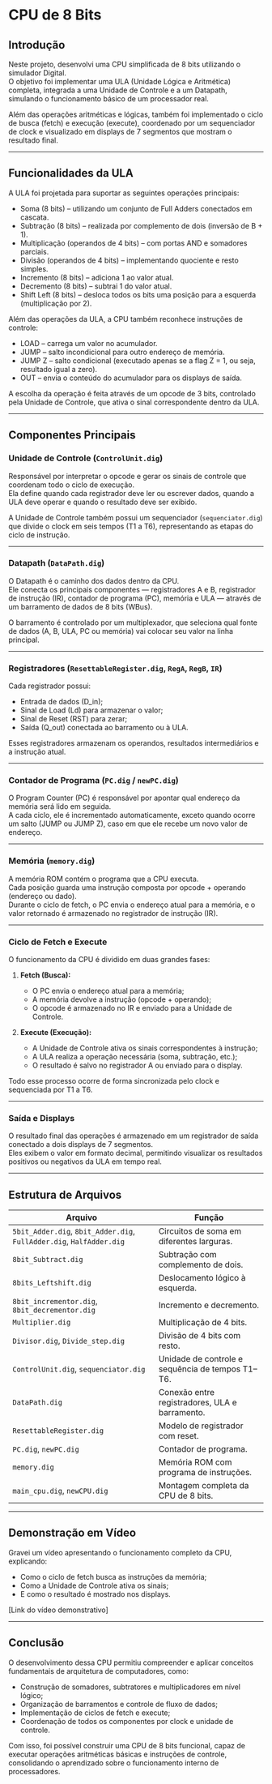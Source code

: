 # CPU de 8 Bits

## Introdução
Neste projeto, desenvolvi uma CPU simplificada de 8 bits utilizando o simulador Digital.  
O objetivo foi implementar uma ULA (Unidade Lógica e Aritmética) completa, integrada a uma Unidade de Controle e a um Datapath, simulando o funcionamento básico de um processador real.

Além das operações aritméticas e lógicas, também foi implementado o ciclo de busca (fetch) e execução (execute), coordenado por um sequenciador de clock e visualizado em displays de 7 segmentos que mostram o resultado final.

---

## Funcionalidades da ULA

A ULA foi projetada para suportar as seguintes operações principais:

- Soma (8 bits) – utilizando um conjunto de Full Adders conectados em cascata.  
- Subtração (8 bits) – realizada por complemento de dois (inversão de B + 1).  
- Multiplicação (operandos de 4 bits) – com portas AND e somadores parciais.  
- Divisão (operandos de 4 bits) – implementando quociente e resto simples.  
- Incremento (8 bits) – adiciona 1 ao valor atual.  
- Decremento (8 bits) – subtrai 1 do valor atual.  
- Shift Left (8 bits) – desloca todos os bits uma posição para a esquerda (multiplicação por 2).  

Além das operações da ULA, a CPU também reconhece instruções de controle:

- LOAD – carrega um valor no acumulador.  
- JUMP – salto incondicional para outro endereço de memória.  
- JUMP Z – salto condicional (executado apenas se a flag Z = 1, ou seja, resultado igual a zero).  
- OUT – envia o conteúdo do acumulador para os displays de saída.  

A escolha da operação é feita através de um opcode de 3 bits, controlado pela Unidade de Controle, que ativa o sinal correspondente dentro da ULA.

---

## Componentes Principais

### Unidade de Controle (`ControlUnit.dig`)
Responsável por interpretar o opcode e gerar os sinais de controle que coordenam todo o ciclo de execução.  
Ela define quando cada registrador deve ler ou escrever dados, quando a ULA deve operar e quando o resultado deve ser exibido.

A Unidade de Controle também possui um sequenciador (`sequenciator.dig`) que divide o clock em seis tempos (T1 a T6), representando as etapas do ciclo de instrução.

---

### Datapath (`DataPath.dig`)
O Datapath é o caminho dos dados dentro da CPU.  
Ele conecta os principais componentes — registradores A e B, registrador de instrução (IR), contador de programa (PC), memória e ULA — através de um barramento de dados de 8 bits (WBus).

O barramento é controlado por um multiplexador, que seleciona qual fonte de dados (A, B, ULA, PC ou memória) vai colocar seu valor na linha principal.

---

### Registradores (`ResettableRegister.dig`, `RegA`, `RegB`, `IR`)
Cada registrador possui:
- Entrada de dados (D_in);
- Sinal de Load (Ld) para armazenar o valor;
- Sinal de Reset (RST) para zerar;
- Saída (Q_out) conectada ao barramento ou à ULA.

Esses registradores armazenam os operandos, resultados intermediários e a instrução atual.

---

### Contador de Programa (`PC.dig` / `newPC.dig`)
O Program Counter (PC) é responsável por apontar qual endereço da memória será lido em seguida.  
A cada ciclo, ele é incrementado automaticamente, exceto quando ocorre um salto (JUMP ou JUMP Z), caso em que ele recebe um novo valor de endereço.

---

### Memória (`memory.dig`)
A memória ROM contém o programa que a CPU executa.  
Cada posição guarda uma instrução composta por opcode + operando (endereço ou dado).  
Durante o ciclo de fetch, o PC envia o endereço atual para a memória, e o valor retornado é armazenado no registrador de instrução (IR).

---

### Ciclo de Fetch e Execute
O funcionamento da CPU é dividido em duas grandes fases:

1. **Fetch (Busca):**
   - O PC envia o endereço atual para a memória;
   - A memória devolve a instrução (opcode + operando);
   - O opcode é armazenado no IR e enviado para a Unidade de Controle.

2. **Execute (Execução):**
   - A Unidade de Controle ativa os sinais correspondentes à instrução;
   - A ULA realiza a operação necessária (soma, subtração, etc.);
   - O resultado é salvo no registrador A ou enviado para o display.

Todo esse processo ocorre de forma sincronizada pelo clock e sequenciada por T1 a T6.

---

### Saída e Displays
O resultado final das operações é armazenado em um registrador de saída conectado a dois displays de 7 segmentos.  
Eles exibem o valor em formato decimal, permitindo visualizar os resultados positivos ou negativos da ULA em tempo real.

---

## Estrutura de Arquivos

| Arquivo | Função |
|----------|--------|
| `5bit_Adder.dig`, `8bit_Adder.dig`, `FullAdder.dig`, `HalfAdder.dig` | Circuitos de soma em diferentes larguras. |
| `8bit_Subtract.dig` | Subtração com complemento de dois. |
| `8bits_Leftshift.dig` | Deslocamento lógico à esquerda. |
| `8bit_incrementor.dig`, `8bit_decrementor.dig` | Incremento e decremento. |
| `Multiplier.dig` | Multiplicação de 4 bits. |
| `Divisor.dig`, `Divide_step.dig` | Divisão de 4 bits com resto. |
| `ControlUnit.dig`, `sequenciator.dig` | Unidade de controle e sequência de tempos T1–T6. |
| `DataPath.dig` | Conexão entre registradores, ULA e barramento. |
| `ResettableRegister.dig` | Modelo de registrador com reset. |
| `PC.dig`, `newPC.dig` | Contador de programa. |
| `memory.dig` | Memória ROM com programa de instruções. |
| `main_cpu.dig`, `newCPU.dig` | Montagem completa da CPU de 8 bits. |

---

## Demonstração em Vídeo
Gravei um vídeo apresentando o funcionamento completo da CPU, explicando:
- Como o ciclo de fetch busca as instruções da memória;
- Como a Unidade de Controle ativa os sinais;
- E como o resultado é mostrado nos displays.

[Link do vídeo demonstrativo]

---

## Conclusão
O desenvolvimento dessa CPU permitiu compreender e aplicar conceitos fundamentais de arquitetura de computadores, como:
- Construção de somadores, subtratores e multiplicadores em nível lógico;
- Organização de barramentos e controle de fluxo de dados;
- Implementação de ciclos de fetch e execute;
- Coordenação de todos os componentes por clock e unidade de controle.

Com isso, foi possível construir uma CPU de 8 bits funcional, capaz de executar operações aritméticas básicas e instruções de controle, consolidando o aprendizado sobre o funcionamento interno de processadores.
